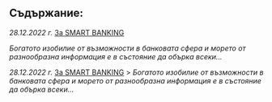 ## Съдържание:

*28.12.2022 г.* [За SMART BANKING](intro.md)

*Богатото изобилие от възможности в банковата сфера и морето от разнообразна информация е в състояние да обърка всеки...*

*28.12.2022 г.* [За SMART BANKING](intro.md) >
*Богатото изобилие от възможности в банковата сфера и морето от разнообразна информация е в състояние да обърка всеки...*

